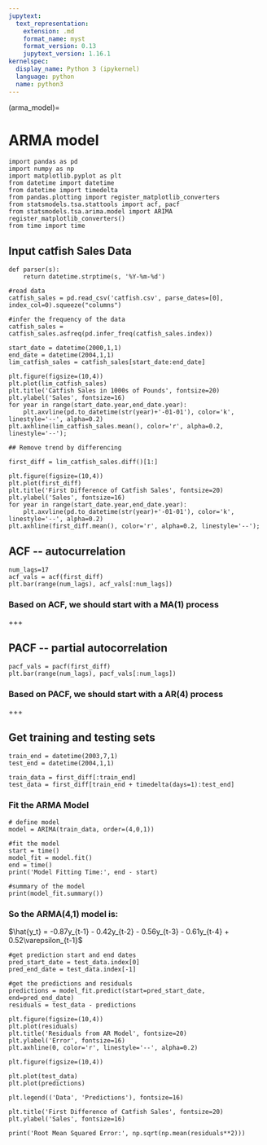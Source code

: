 ```yaml
---
jupytext:
  text_representation:
    extension: .md
    format_name: myst
    format_version: 0.13
    jupytext_version: 1.16.1
kernelspec:
  display_name: Python 3 (ipykernel)
  language: python
  name: python3
---
```


(arma_model)=
# ARMA model

```{code-cell} ipython3
import pandas as pd
import numpy as np
import matplotlib.pyplot as plt
from datetime import datetime
from datetime import timedelta
from pandas.plotting import register_matplotlib_converters
from statsmodels.tsa.stattools import acf, pacf
from statsmodels.tsa.arima.model import ARIMA
register_matplotlib_converters()
from time import time
```

## Input catfish Sales Data

```{code-cell} ipython3
def parser(s):
    return datetime.strptime(s, '%Y-%m-%d')
```

```{code-cell} ipython3
#read data
catfish_sales = pd.read_csv('catfish.csv', parse_dates=[0], index_col=0).squeeze("columns")
```

```{code-cell} ipython3
#infer the frequency of the data
catfish_sales = catfish_sales.asfreq(pd.infer_freq(catfish_sales.index))
```

```{code-cell} ipython3
start_date = datetime(2000,1,1)
end_date = datetime(2004,1,1)
lim_catfish_sales = catfish_sales[start_date:end_date]
```

```{code-cell} ipython3
plt.figure(figsize=(10,4))
plt.plot(lim_catfish_sales)
plt.title('Catfish Sales in 1000s of Pounds', fontsize=20)
plt.ylabel('Sales', fontsize=16)
for year in range(start_date.year,end_date.year):
    plt.axvline(pd.to_datetime(str(year)+'-01-01'), color='k', linestyle='--', alpha=0.2)
plt.axhline(lim_catfish_sales.mean(), color='r', alpha=0.2, linestyle='--');
```

```{code-cell} ipython3
## Remove trend by differencing
```

```{code-cell} ipython3
first_diff = lim_catfish_sales.diff()[1:]
```

```{code-cell} ipython3
plt.figure(figsize=(10,4))
plt.plot(first_diff)
plt.title('First Difference of Catfish Sales', fontsize=20)
plt.ylabel('Sales', fontsize=16)
for year in range(start_date.year,end_date.year):
    plt.axvline(pd.to_datetime(str(year)+'-01-01'), color='k', linestyle='--', alpha=0.2)
plt.axhline(first_diff.mean(), color='r', alpha=0.2, linestyle='--');
```

## ACF -- autocurrelation

```{code-cell} ipython3
num_lags=17
acf_vals = acf(first_diff)
plt.bar(range(num_lags), acf_vals[:num_lags])
```

### Based on ACF, we should start with a MA(1) process

+++

## PACF -- partial autocorrelation

```{code-cell} ipython3
pacf_vals = pacf(first_diff)
plt.bar(range(num_lags), pacf_vals[:num_lags])
```

### Based on PACF, we should start with a AR(4) process

+++

## Get training and testing sets

```{code-cell} ipython3
train_end = datetime(2003,7,1)
test_end = datetime(2004,1,1)

train_data = first_diff[:train_end]
test_data = first_diff[train_end + timedelta(days=1):test_end]
```

### Fit the ARMA Model

```{code-cell} ipython3
# define model
model = ARIMA(train_data, order=(4,0,1))
```

```{code-cell} ipython3
#fit the model
start = time()
model_fit = model.fit()
end = time()
print('Model Fitting Time:', end - start)
```

```{code-cell} ipython3
#summary of the model
print(model_fit.summary())
```

### So the ARMA(4,1) model is:

$\hat{y_t} = -0.87y_{t-1} - 0.42y_{t-2} - 0.56y_{t-3} - 0.61y_{t-4} + 0.52\varepsilon_{t-1}$

```{code-cell} ipython3
#get prediction start and end dates
pred_start_date = test_data.index[0]
pred_end_date = test_data.index[-1]
```

```{code-cell} ipython3
#get the predictions and residuals
predictions = model_fit.predict(start=pred_start_date, end=pred_end_date)
residuals = test_data - predictions
```

```{code-cell} ipython3
plt.figure(figsize=(10,4))
plt.plot(residuals)
plt.title('Residuals from AR Model', fontsize=20)
plt.ylabel('Error', fontsize=16)
plt.axhline(0, color='r', linestyle='--', alpha=0.2)
```

```{code-cell} ipython3
plt.figure(figsize=(10,4))

plt.plot(test_data)
plt.plot(predictions)

plt.legend(('Data', 'Predictions'), fontsize=16)

plt.title('First Difference of Catfish Sales', fontsize=20)
plt.ylabel('Sales', fontsize=16)
```

```{code-cell} ipython3
print('Root Mean Squared Error:', np.sqrt(np.mean(residuals**2)))
```

```{code-cell} ipython3

```
